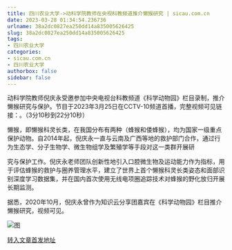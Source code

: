 ```yaml
---
title: 四川农业大学->动科学院教师在央视科教频道推介懒猴研究 | sicau.com.cn
date: 2023-03-28 01:34:54.236736
urlname: 38a2dc0827ea250dd14a835005626425
slug: 38a2dc0827ea250dd14a835005626425
tags: 
- 四川农业大学
categories:
- sicau.com.cn
- 四川农业大学
authorbox: false
sidebar: false
---
```

动科学院教师倪庆永受邀参加中央电视台科教频道《科学动物园》栏目录制，推介懒猴研究与保护。节目于2023年3月25日在CCTV-10频道首播，完整视频可见链接：。（3分10秒到22分10秒）

懒猴，即懒猴科灵长类，在我国分布有两种（蜂猴和倭蜂猴），均为国家一级重点保护动物。自2014年起，倪庆永一直与云南及广西等地的救护部门合作，通过行为生态学、分子生物学、微生物组学及繁殖学等手段对这一类群开展研
<!--more-->
究与保护工作。倪庆永老师团队创新性地引入口腔微生物及运动能力作为指标，用于评估蜂猴的救护与圈养管理水平，建立了世界上首个懒猴科灵长类姿态和面部识别深度学习数据集，并在国内首次使用无线电项圈追踪技术对蜂猴的野化放归开展长期监测。

据悉，2020年10月，倪庆永曾作为知识云分享团嘉宾在《科学动物园》栏目推介懒猴研究，视频可见。

![图](https://news.sicau.edu.cn/__local/4/BA/FA/8F2EFDC949368A622815EA47F25_FD03CB56_1BEFB.jpg)

[转入文章首发地址](https://news.sicau.edu.cn/info/1078/71532.htm)
